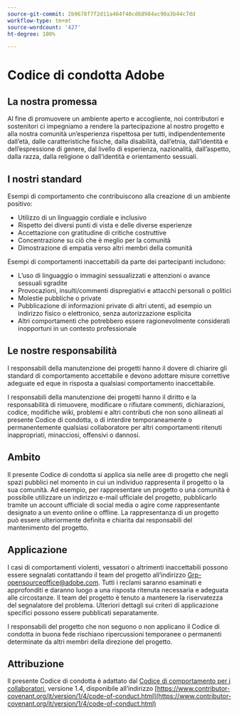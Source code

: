 ```yaml
---
source-git-commit: 2b9678f7f2d11a464f40cd68984ac90a3b44c7dd
workflow-type: tm+mt
source-wordcount: '427'
ht-degree: 100%

---
```

# Codice di condotta Adobe

## La nostra promessa

Al fine di promuovere un ambiente aperto e accogliente, noi contributori e sostenitori ci impegniamo a rendere la partecipazione al nostro progetto e alla nostra comunità un’esperienza rispettosa per tutti, indipendentemente dall’età, dalle caratteristiche fisiche, dalla disabilità, dall’etnia, dall’identità e dell’espressione di genere, dal livello di esperienza, nazionalità, dall’aspetto, dalla razza, dalla religione o dall’identità e orientamento sessuali.

## I nostri standard

Esempi di comportamento che contribuiscono alla creazione di un ambiente positivo:

* Utilizzo di un linguaggio cordiale e inclusivo
* Rispetto dei diversi punti di vista e delle diverse esperienze
* Accettazione con gratitudine di critiche costruttive
* Concentrazione su ciò che è meglio per la comunità
* Dimostrazione di empatia verso altri membri della comunità

Esempi di comportamenti inaccettabili da parte dei partecipanti includono:

* L’uso di linguaggio o immagini sessualizzati e attenzioni o avance sessuali sgradite
* Provocazioni, insulti/commenti dispregiativi e attacchi personali o politici
* Molestie pubbliche o private
* Pubblicazione di informazioni private di altri utenti, ad esempio un indirizzo fisico o elettronico, senza autorizzazione esplicita
* Altri comportamenti che potrebbero essere ragionevolmente considerati inopportuni in un contesto professionale

## Le nostre responsabilità

I responsabili della manutenzione dei progetti hanno il dovere di chiarire gli standard di comportamento accettabile e devono adottare misure correttive adeguate ed eque in risposta a qualsiasi comportamento inaccettabile.

I responsabili della manutenzione dei progetti hanno il diritto e la responsabilità di rimuovere, modificare o rifiutare commenti, dichiarazioni, codice, modifiche wiki, problemi e altri contributi che non sono allineati al presente Codice di condotta, o di interdire temporaneamente o permanentemente qualsiasi collaboratore per altri comportamenti ritenuti inappropriati, minacciosi, offensivi o dannosi.

## Ambito

Il presente Codice di condotta si applica sia nelle aree di progetto che negli spazi pubblici nel momento in cui un individuo rappresenta il progetto o la sua comunità. Ad esempio, per rappresentare un progetto o una comunità è possibile utilizzare un indirizzo e-mail ufficiale del progetto, pubblicarlo tramite un account ufficiale di social media o agire come rappresentante designato a un evento online o offline. La rappresentanza di un progetto può essere ulteriormente definita e chiarita dai responsabili del mantenimento del progetto.

## Applicazione

I casi di comportamenti violenti, vessatori o altrimenti inaccettabili possono essere segnalati contattando il team del progetto all’indirizzo Grp-opensourceoffice@adobe.com. Tutti i reclami saranno esaminati e approfonditi e daranno luogo a una risposta ritenuta necessaria e adeguata alle circostanze. Il team del progetto è tenuto a mantenere la riservatezza del segnalatore del problema.
Ulteriori dettagli sui criteri di applicazione specifici possono essere pubblicati separatamente.

I responsabili del progetto che non seguono o non applicano il Codice di condotta in buona fede rischiano ripercussioni temporanee o permanenti determinate da altri membri della direzione del progetto.

## Attribuzione

Il presente Codice di condotta è adattato dal [Codice di comportamento per i collaboratori](https://contributor-covenant.org), versione 1.4, disponibile all’indirizzo [https://www.contributor-covenant.org/it/version/1/4/code-of-conduct.html](https://www.contributor-covenant.org/it/version/1/4/code-of-conduct.html)
